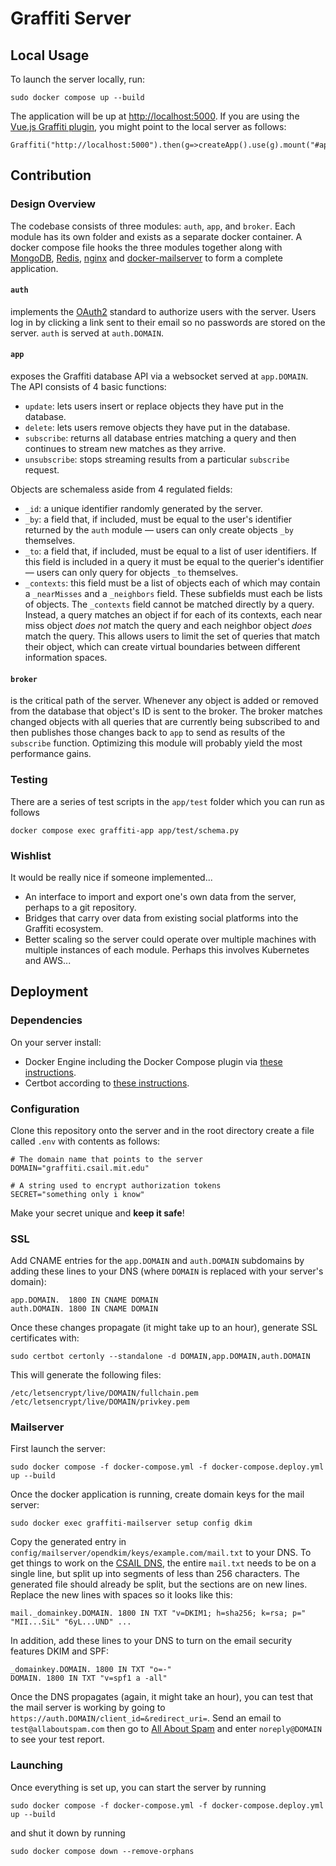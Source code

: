 # Graffiti Server

## Local Usage

To launch the server locally, run:

    sudo docker compose up --build

The application will be up at [http://localhost:5000](http://localhost:5000).
If you are using the [Vue.js Graffiti plugin](https://github.com/csail-graffiti/vue), you might point to the local server as follows:

    Graffiti("http://localhost:5000").then(g=>createApp().use(g).mount("#app")

## Contribution

### Design Overview

The codebase consists of three modules: `auth`, `app`, and `broker`. Each module has its own folder and exists as a separate docker container. A docker compose file hooks the three modules together along with [MongoDB](https://www.mongodb.com/), [Redis](https://redis.io/), [nginx](https://nginx.org/en/) and [docker-mailserver](https://docker-mailserver.github.io/docker-mailserver/edge/) to form a complete application.

#### `auth`

implements the [OAuth2](https://www.oauth.com/) standard to authorize users with the server. Users log in by clicking a link sent to their email so no passwords are stored on the server. `auth` is served at `auth.DOMAIN`.

#### `app`

exposes the Graffiti database API via a websocket served at `app.DOMAIN`. The API consists of 4 basic functions:

- `update`: lets users insert or replace objects they have put in the database.
- `delete`: lets users remove objects they have put in the database.
- `subscribe`: returns all database entries matching a query and then continues to stream new matches as they arrive.
- `unsubscribe`: stops streaming results from a particular `subscribe` request.

Objects are schemaless aside from 4 regulated fields:

- `_id`: a unique identifier randomly generated by the server.
- `_by`: a field that, if included, must be equal to the user's identifier returned by the `auth` module — users can only create objects `_by` themselves.
- `_to`: a field that, if included, must be equal to a list of user identifiers. If this field is included in a query it must be equal to the querier's identifier — users can only query for objects `_to` themselves.
- `_contexts`: this field must be a list of objects each of which may contain a `_nearMisses` and a `_neighbors` field. These subfields must each be lists of objects. The `_contexts` field cannot be matched directly by a query. Instead, a query matches an object if for each of its contexts, each near miss object *does not* match the query and each neighbor object *does* match the query. This allows users to limit the set of queries that match their object, which can create virtual boundaries between different information spaces.

#### `broker`

is the critical path of the server. Whenever any object is added or removed from the database that object's ID is sent to the broker. The broker matches changed objects with all queries that are currently being subscribed to and then publishes those changes back to `app` to send as results of the `subscribe` function. Optimizing this module will probably yield the most performance gains.

### Testing

There are a series of test scripts in the `app/test` folder which you can run as follows

    docker compose exec graffiti-app app/test/schema.py

### Wishlist

It would be really nice if someone implemented...

- An interface to import and export one's own data from the server, perhaps to a git repository.
- Bridges that carry over data from existing social platforms into the Graffiti ecosystem.
- Better scaling so the server could operate over multiple machines with multiple instances of each module. Perhaps this involves Kubernetes and AWS...

## Deployment

### Dependencies

On your server install:

- Docker Engine including the Docker Compose plugin via [these instructions](https://docs.docker.com/engine/install/ubuntu/#install-using-the-repository).
- Certbot according to [these instructions](https://certbot.eff.org/instructions?ws=other&os=ubuntufocal).

### Configuration

Clone this repository onto the server and in the root directory create a file called `.env` with contents as follows:

    # The domain name that points to the server
    DOMAIN="graffiti.csail.mit.edu"

    # A string used to encrypt authorization tokens
    SECRET="something only i know"

Make your secret unique and **keep it safe**!

### SSL

Add CNAME entries for the `app.DOMAIN` and `auth.DOMAIN` subdomains by adding these lines to your DNS (where `DOMAIN` is replaced with your server's domain):

    app.DOMAIN.  1800 IN CNAME DOMAIN
    auth.DOMAIN. 1800 IN CNAME DOMAIN

Once these changes propagate (it might take up to an hour), generate SSL certificates with:

    sudo certbot certonly --standalone -d DOMAIN,app.DOMAIN,auth.DOMAIN

This will generate the following files:

    /etc/letsencrypt/live/DOMAIN/fullchain.pem
    /etc/letsencrypt/live/DOMAIN/privkey.pem

### Mailserver

First launch the server:

    sudo docker compose -f docker-compose.yml -f docker-compose.deploy.yml up --build

Once the docker application is running, create domain keys for the mail server:

    sudo docker exec graffiti-mailserver setup config dkim

Copy the generated entry in `config/mailserver/opendkim/keys/example.com/mail.txt` to your DNS.
To get things to work on the [CSAIL DNS](https://webdns.csail.mit.edu/), the entire `mail.txt` needs to be on a single line, but split up into segments of less than 256 characters.
The generated file should already be split, but the sections are on new lines. Replace the new lines with spaces so it looks like this:

    mail._domainkey.DOMAIN. 1800 IN TXT "v=DKIM1; h=sha256; k=rsa; p=" "MII...SiL" "6yL...UND" ...

In addition, add these lines to your DNS to turn on the email security features DKIM and SPF:

    _domainkey.DOMAIN. 1800 IN TXT "o=-"
    DOMAIN. 1800 IN TXT "v=spf1 a -all"

Once the DNS propagates (again, it might take an hour), you can test that the mail server is working by going to
`https://auth.DOMAIN/client_id=&redirect_uri=`.
Send an email to `test@allaboutspam.com` then go to [All About Spam](http://www.allaboutspam.com/email-server-test-report/index.php) and enter `noreply@DOMAIN` to see your test report.

### Launching

Once everything is set up, you can start the server by running

    sudo docker compose -f docker-compose.yml -f docker-compose.deploy.yml up --build

and shut it down by running

    sudo docker compose down --remove-orphans
